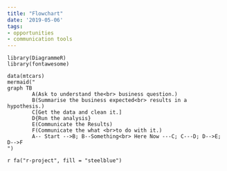```yaml
---
title: "Flowchart"
date: '2019-05-06'
tags:
- opportunities
- communication tools
---
```


```{r, setup,echo=FALSE,warning=FALSE}
library(DiagrammeR)
library(fontawesome)

data(mtcars)
mermaid("
graph TB
        A(Ask to understand the<br> business question.)
        B(Summarise the business expected<br> results in a hypothesis.)
        C[Get the data and clean it.]
        D{Run the analysis}
        E(Communicate the Results)
        F(Communicate the what <br>to do with it.)
        A-- Start -->B; B--Something<br> Here Now ---C; C---D; D-->E; D-->F
")
```

`r fa("r-project", fill = "steelblue")`